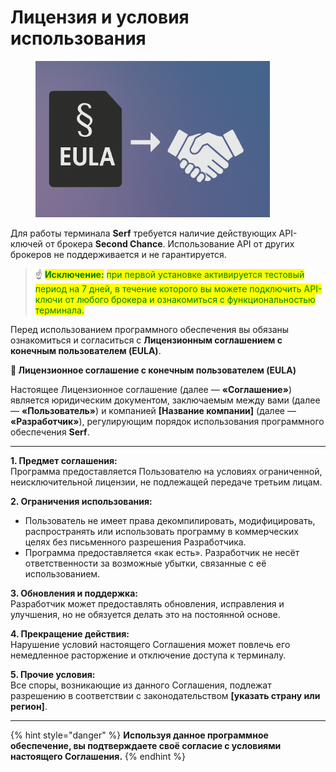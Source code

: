 # Лицензия и условия использования

<figure><img src="../.gitbook/assets/ChatGPT Image 25 апр. 2025 г., 11_20_26.png" alt="" width="375"><figcaption></figcaption></figure>

Для работы терминала **Serf** требуется наличие действующих API-ключей от брокера **Second Chance**. Использование API от других брокеров не поддерживается и не гарантируется.

> ☝️ <mark style="color:green;">**Исключение:**</mark> <mark style="color:green;"></mark><mark style="color:green;">при первой установке активируется тестовый период на 7 дней, в течение которого вы можете подключить API-ключи от любого брокера и ознакомиться с функциональностью терминала.</mark>

Перед использованием программного обеспечения вы обязаны ознакомиться и согласиться с **Лицензионным соглашением с конечным пользователем (EULA)**.







**📄 Лицензионное соглашение с конечным пользователем (EULA)**

Настоящее Лицензионное соглашение (далее — **«Соглашение»**) является юридическим документом, заключаемым между вами (далее — **«Пользователь»**) и компанией **\[Название компании]** (далее — **«Разработчик»**), регулирующим порядок использования программного обеспечения **Serf**.

***

**1. Предмет соглашения:**\
Программа предоставляется Пользователю на условиях ограниченной, неисключительной лицензии, не подлежащей передаче третьим лицам.

**2. Ограничения использования:**

* Пользователь не имеет права декомпилировать, модифицировать, распространять или использовать программу в коммерческих целях без письменного разрешения Разработчика.
* Программа предоставляется «как есть». Разработчик не несёт ответственности за возможные убытки, связанные с её использованием.

**3. Обновления и поддержка:**\
Разработчик может предоставлять обновления, исправления и улучшения, но не обязуется делать это на постоянной основе.

**4. Прекращение действия:**\
Нарушение условий настоящего Соглашения может повлечь его немедленное расторжение и отключение доступа к терминалу.

**5. Прочие условия:**\
Все споры, возникающие из данного Соглашения, подлежат разрешению в соответствии с законодательством **\[указать страну или регион]**.

***



{% hint style="danger" %}
**Используя данное программное обеспечение, вы подтверждаете своё согласие с условиями настоящего Соглашения.**
{% endhint %}
